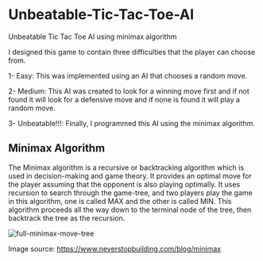 # Unbeatable-Tic-Tac-Toe-AI
Unbeatable Tic Tac Toe AI using minimax algorithm

I designed this game to contain three difficulties that the player can choose from.

1- Easy: This was implemented using an AI that chooses a random move.

2- Medium: This AI was created to look for a winning move first and if not found it will look for a defensive move and if none is found it will play a random move.

3- Unbeatable!!!: Finally, I programmed this AI using the minimax algorithm.




##   Minimax Algorithm
The Minimax algorithm is a recursive or backtracking algorithm which is used in decision-making and game theory. It provides an optimal move for the player assuming that the opponent is also playing optimally. It uses recursion to search through the game-tree, and two players play the game in this algorithm, one is called MAX and the other is called MIN. This algorithm proceeds all the way down to the terminal node of the tree, then backtrack the tree as the recursion.


![full-minimax-move-tree](https://user-images.githubusercontent.com/109308283/179060871-4a4b54b3-2285-4d0c-bb2f-b0ef39f7b9a7.png)

Image source: https://www.neverstopbuilding.com/blog/minimax
